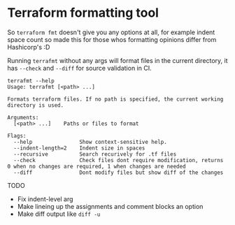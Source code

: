 # Terraform formatting tool

So `terraform fmt` doesn't give you any options at all, for example indent space count so made this for those whos formatting opinions differ from Hashicorp's :D

Running `terrafmt` without any args will format files in the current directory, it has `--check` and `--diff` for source validation in CI.

```
terrafmt --help
Usage: terrafmt [<path> ...]

Formats terraform files. If no path is specified, the current working directory is used.

Arguments:
  [<path> ...]    Paths or files to format

Flags:
  --help               Show context-sensitive help.
  --indent-length=2    Indent size in spaces
  --recursive          Search recurively for .tf files
  --check              Check files dont require modification, returns 0 when no changes are required, 1 when changes are needed
  --diff               Dont modify files but show diff of the changes
```

TODO

* Fix indent-level arg
* Make lineing up the assignments and comment blocks an option
* Make diff output like `diff -u`

